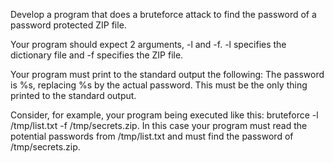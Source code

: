 Develop a program that does a bruteforce attack to find the password of a password protected ZIP file.

Your program should expect 2 arguments, -l and -f. -l specifies the dictionary file and -f specifies the ZIP file.

Your program must print to the standard output the following: The password is %s, replacing %s by the actual password. This must be the only thing printed to the standard output.

Consider, for example, your program being executed like this: bruteforce -l /tmp/list.txt -f /tmp/secrets.zip. In this case your program must read the potential passwords from /tmp/list.txt and must find the password of /tmp/secrets.zip.

